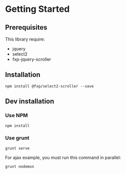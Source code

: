 Getting Started
===============

Prerequisites
-------------

This library require:

- jquery
- select2
- fxp-jquery-scroller

Installation
------------

```
npm install @fxp/select2-scroller --save
```

Dev installation
----------------

### Use NPM

```
npm install
```

### Use grunt

```
grunt serve
```

For ajax example, you must run this command in parallel:

```
grunt nodemon
```
